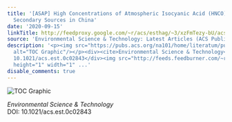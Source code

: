 ```yaml
---
title: '[ASAP] High Concentrations of Atmospheric Isocyanic Acid (HNCO) Produced from
  Secondary Sources in China'
date: '2020-09-15'
linkTitle: http://feedproxy.google.com/~r/acs/esthag/~3/xzFmTezy-bU/acs.est.0c02843
source: 'Environmental Science & Technology: Latest Articles (ACS Publications)'
description: '<p><img src="https://pubs.acs.org/na101/home/literatum/publisher/achs/journals/content/esthag/0/esthag.ahead-of-print/acs.est.0c02843/20200915/images/medium/es0c02843_0006.gif"
  alt="TOC Graphic"/></p><div><cite>Environmental Science & Technology</cite></div><div>DOI:
  10.1021/acs.est.0c02843</div><img src="http://feeds.feedburner.com/~r/acs/esthag/~4/xzFmTezy-bU"
  height="1" width="1" ...'
disable_comments: true
---
```

<p><img src="https://pubs.acs.org/na101/home/literatum/publisher/achs/journals/content/esthag/0/esthag.ahead-of-print/acs.est.0c02843/20200915/images/medium/es0c02843_0006.gif" alt="TOC Graphic"/></p><div><cite>Environmental Science & Technology</cite></div><div>DOI: 10.1021/acs.est.0c02843</div><img src="http://feeds.feedburner.com/~r/acs/esthag/~4/xzFmTezy-bU" height="1" width="1" ...